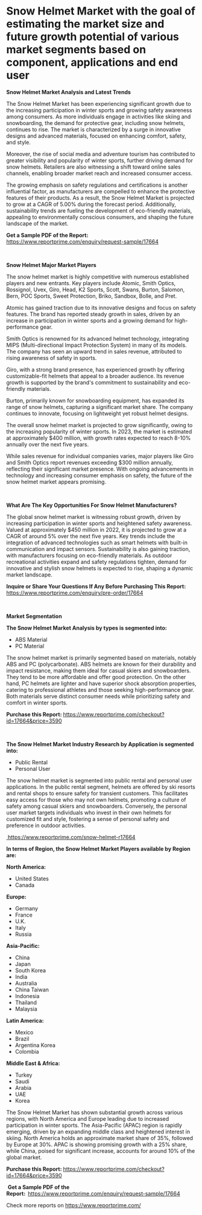 <p><h1>Snow Helmet Market with the goal of estimating the market size and future growth potential of various market segments based on component, applications and end user</h1></p><p><strong>Snow Helmet Market Analysis and Latest Trends</strong></p>
<p><p>The Snow Helmet Market has been experiencing significant growth due to the increasing participation in winter sports and growing safety awareness among consumers. As more individuals engage in activities like skiing and snowboarding, the demand for protective gear, including snow helmets, continues to rise. The market is characterized by a surge in innovative designs and advanced materials, focused on enhancing comfort, safety, and style. </p><p>Moreover, the rise of social media and adventure tourism has contributed to greater visibility and popularity of winter sports, further driving demand for snow helmets. Retailers are also witnessing a shift toward online sales channels, enabling broader market reach and increased consumer access. </p><p>The growing emphasis on safety regulations and certifications is another influential factor, as manufacturers are compelled to enhance the protective features of their products. As a result, the Snow Helmet Market is projected to grow at a CAGR of 5.00% during the forecast period. Additionally, sustainability trends are fueling the development of eco-friendly materials, appealing to environmentally conscious consumers, and shaping the future landscape of the market.</p></p>
<p><strong>Get a Sample PDF of the Report:&nbsp;</strong> <a href="https://www.reportprime.com/enquiry/request-sample/17664?utm_campaign=2583&utm_medium=2&utm_source=Github&utm_content=ia&utm_term=18032025&utm_id=snow-helmet">https://www.reportprime.com/enquiry/request-sample/17664</a></p>
<p>&nbsp;</p>
<p><strong>Snow Helmet Major Market Players</strong></p>
<p><p>The snow helmet market is highly competitive with numerous established players and new entrants. Key players include Atomic, Smith Optics, Rossignol, Uvex, Giro, Head, K2 Sports, Scott, Swans, Burton, Salomon, Bern, POC Sports, Sweet Protection, Briko, Sandbox, Bolle, and Pret. </p><p>Atomic has gained traction due to its innovative designs and focus on safety features. The brand has reported steady growth in sales, driven by an increase in participation in winter sports and a growing demand for high-performance gear. </p><p>Smith Optics is renowned for its advanced helmet technology, integrating MIPS (Multi-directional Impact Protection System) in many of its models. The company has seen an upward trend in sales revenue, attributed to rising awareness of safety in sports.</p><p>Giro, with a strong brand presence, has experienced growth by offering customizable-fit helmets that appeal to a broader audience. Its revenue growth is supported by the brand's commitment to sustainability and eco-friendly materials.</p><p>Burton, primarily known for snowboarding equipment, has expanded its range of snow helmets, capturing a significant market share. The company continues to innovate, focusing on lightweight yet robust helmet designs.</p><p>The overall snow helmet market is projected to grow significantly, owing to the increasing popularity of winter sports. In 2023, the market is estimated at approximately $400 million, with growth rates expected to reach 8-10% annually over the next five years.</p><p>While sales revenue for individual companies varies, major players like Giro and Smith Optics report revenues exceeding $300 million annually, reflecting their significant market presence. With ongoing advancements in technology and increasing consumer emphasis on safety, the future of the snow helmet market appears promising.</p></p>
<p>&nbsp;</p>
<p><strong>What Are The Key Opportunities For Snow Helmet Manufacturers?</strong></p>
<p><p>The global snow helmet market is witnessing robust growth, driven by increasing participation in winter sports and heightened safety awareness. Valued at approximately $450 million in 2022, it is projected to grow at a CAGR of around 5% over the next five years. Key trends include the integration of advanced technologies such as smart helmets with built-in communication and impact sensors. Sustainability is also gaining traction, with manufacturers focusing on eco-friendly materials. As outdoor recreational activities expand and safety regulations tighten, demand for innovative and stylish snow helmets is expected to rise, shaping a dynamic market landscape.</p></p>
<p><strong>Inquire or Share Your Questions If Any Before Purchasing This Report:</strong> <a href="https://www.reportprime.com/enquiry/pre-order/17664?utm_campaign=2583&utm_medium=2&utm_source=Github&utm_content=ia&utm_term=18032025&utm_id=snow-helmet">https://www.reportprime.com/enquiry/pre-order/17664</a></p>
<p>&nbsp;</p>
<p><strong>Market Segmentation</strong></p>
<p><strong>The Snow Helmet Market Analysis by types is segmented into:</strong></p>
<p><ul><li>ABS Material</li><li>PC Material</li></ul></p>
<p><p>The snow helmet market is primarily segmented based on materials, notably ABS and PC (polycarbonate). ABS helmets are known for their durability and impact resistance, making them ideal for casual skiers and snowboarders. They tend to be more affordable and offer good protection. On the other hand, PC helmets are lighter and have superior shock absorption properties, catering to professional athletes and those seeking high-performance gear. Both materials serve distinct consumer needs while prioritizing safety and comfort in winter sports.</p></p>
<p><strong>Purchase this Report:&nbsp;</strong><a href="https://www.reportprime.com/checkout?id=17664&price=3590&utm_campaign=2583&utm_medium=2&utm_source=Github&utm_content=ia&utm_term=18032025&utm_id=snow-helmet">https://www.reportprime.com/checkout?id=17664&price=3590</a></p>
<p>&nbsp;</p>
<p><strong>The Snow Helmet Market Industry Research by Application is segmented into:</strong></p>
<p><ul><li>Public Rental</li><li>Personal User</li></ul></p>
<p><p>The snow helmet market is segmented into public rental and personal user applications. In the public rental segment, helmets are offered by ski resorts and rental shops to ensure safety for transient customers. This facilitates easy access for those who may not own helmets, promoting a culture of safety among casual skiers and snowboarders. Conversely, the personal user market targets individuals who invest in their own helmets for customized fit and style, fostering a sense of personal safety and preference in outdoor activities.</p></p>
<p><a href="https://www.reportprime.com/snow-helmet-r17664?utm_campaign=2583&utm_medium=2&utm_source=Github&utm_content=ia&utm_term=18032025&utm_id=snow-helmet">&nbsp;https://www.reportprime.com/snow-helmet-r17664</a></p>
<p><strong>In terms of Region, the Snow Helmet Market Players available by Region are:</strong></p>
<p>
    <p> <strong> North America: </strong>
        <ul>
            <li>United States</li>
            <li>Canada</li>
        </ul>
        </p> 
    <p> <strong> Europe: </strong>
        <ul>
            <li>Germany</li>
            <li>France</li>
            <li>U.K.</li>
            <li>Italy</li>
            <li>Russia</li>
        </ul>
        </p> 
    <p> <strong> Asia-Pacific: </strong>
        <ul>
            <li>China</li>
            <li>Japan</li>
            <li>South Korea</li>
            <li>India</li>
            <li>Australia</li>
            <li>China Taiwan</li>
            <li>Indonesia</li>
            <li>Thailand</li>
            <li>Malaysia</li>
        </ul>
        </p> 
    <p> <strong> Latin America: </strong>
        <ul>
            <li>Mexico</li>
            <li>Brazil</li>
            <li>Argentina Korea</li>
            <li>Colombia</li>
        </ul>
        </p> 
    <p> <strong> Middle East & Africa: </strong>
        <ul>
            <li>Turkey</li>
            <li>Saudi</li>
            <li>Arabia</li>
            <li>UAE</li>
            <li>Korea</li>
        </ul>
    </p>
    </p>
<p><p>The Snow Helmet Market has shown substantial growth across various regions, with North America and Europe leading due to increased participation in winter sports. The Asia-Pacific (APAC) region is rapidly emerging, driven by an expanding middle class and heightened interest in skiing. North America holds an approximate market share of 35%, followed by Europe at 30%. APAC is showing promising growth with a 25% share, while China, poised for significant increase, accounts for around 10% of the global market.</p></p>
<p><strong>Purchase this Report: </strong><a href="https://www.reportprime.com/checkout?id=17664&price=3590&utm_campaign=2583&utm_medium=2&utm_source=Github&utm_content=ia&utm_term=18032025&utm_id=snow-helmet">https://www.reportprime.com/checkout?id=17664&price=3590</a></p>
<p>&nbsp;<strong>Get a Sample PDF of the Report:&nbsp;&nbsp;</strong><a href="https://www.reportprime.com/enquiry/request-sample/17664?utm_campaign=2583&utm_medium=2&utm_source=Github&utm_content=ia&utm_term=18032025&utm_id=snow-helmet">https://www.reportprime.com/enquiry/request-sample/17664</a></p>
<p><strong></strong></p>
<p>Check more reports on <a href="https://www.reportprime.com/?utm_campaign=2583&utm_medium=2&utm_source=Github&utm_content=ia&utm_term=18032025&utm_id=snow-helmet">https://www.reportprime.com/</a></p>